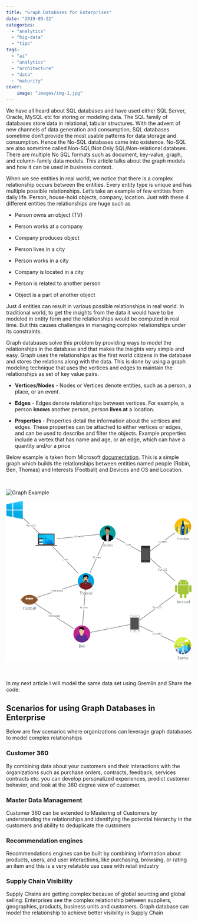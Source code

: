 ```yaml
---
title: "Graph Databases for Enterprises"
date: "2019-09-22"
categories: 
  - "analytics"
  - "big-data"
  - "tips"
tags: 
  - "ai"
  - "analytics"
  - "architecture"
  - "data"
  - "maturity"
cover:
    image: "images/img-1.jpg"
---
```


We have all heard about SQL databases and have used either SQL Server, Oracle, MySQL etc for storing or modeling data. The SQL family of databases store data in relational, tabular structures. With the advent of new channels of data generation and consumption, SQL databases sometime don’t provide the most usable patterns for data storage and consumption. Hence the No-SQL databases came into existence. No-SQL are also sometime called Non-SQL/Not Only SQL/Non-relational databses. There are multiple No SQL formats such as document, key-value, graph, and column-family data models. This article talks about the graph models and how it can be used in business context.

When we see entities in real world, we notice that there is a complex relationship occurs between the entities. Every entity type is unique and has multiple possible relationships. Let’s take an example of few entities from daily life. Person, house-hold objects, company, location. Just with these 4 different entities the relationships are huge such as

- Person owns an object (TV)
    
- Person works at a company
    
- Company produces object
    
- Person lives in a city
    
- Person works in a city
    
- Company is located in a city
    
- Person is related to another person
    
- Object is a part of another object
    

Just 4 entities can result in various possible relationships in real world. In traditional world, to get the insights from the data it would have to be modeled in entity form and the relationships would be computed in real time. But this causes challenges in managing complex relationships under its constraints.

Graph databases solve this problem by providing ways to model the relationships in the database and that makes the insights very simple and easy. Graph uses the relationships as the first world citizens in the database and stores the relations along with the data. This is done by using a graph modeling technique that uses the vertices and edges to maintain the relationships as set of key value pairs.

- **Vertices/Nodes** - Nodes or Vertices denote entities, such as a person, a place, or an event.
    
- **Edges** - Edges denote relationships between vertices. For example, a person **knows** another person, person **lives at** a location.
    
- **Properties** - Properties detail the information about the vertices and edges. These properties can be attached to either vertices or edges, and can be used to describe and filter the objects. Example properties include a vertex that has name and age, or an edge, which can have a quantity and/or a price
    

Below example is taken from Microsoft [documentation](https://docs.microsoft.com/en-us/azure/cosmos-db/graph-introduction). This is a simple graph which builds the relationships between entities named people (Robin, Ben, Thomas) and Interests (Football) and Devices and OS and Location.

 



<img src="images/img\_5eaf44ad52fb8.png" alt="Graph Example" />

![Graph Example](images/img_5eaf44ad52fb8.png)

 

In my next article I will model the same data set using Gremlin and Share the code.

## Scenarios for using Graph Databases in Enterprise

Below are few scenarios where organizations can leverage graph databases to model complex relationships

### Customer 360

By combining data about your customers and their interactions with the organizations such as purchase orders, contracts, feedback, services contracts etc. you can develop personalized experiences, predict customer behavior, and look at the 360 degree view of customer.

### Master Data Management

Customer 360 can be extended to Mastering of Customers by understanding the relationships and identifying the potential hierarchy in the customers and ability to deduplicate the customers

### Recommendation engines

Recommendations engines can be built by combining information about products, users, and user interactions, like purchasing, browsing, or rating an item and this is a very relatable use case with retail industry

### Supply Chain Visibility

Supply Chains are getting complex because of global sourcing and global selling. Enterprises see the complex relationship between suppliers, geographies, products, business units and customers. Graph database can model the relationship to achieve better visibility in Supply Chain

